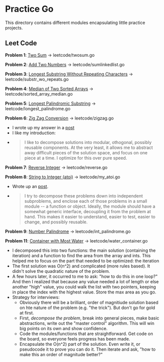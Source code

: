 # Practice Go

This directory contains different modules encapsulating little practice projects.

## Leet Code

**Problem 1**: [Two Sum](https://leetcode.com/problems/two-sum/) -> leetcode/twosum.go

**Problem 2**: [Add Two Numbers](https://leetcode.com/problems/add-two-numbers/) -> leetcode/sumlinkedlist.go

**Problem 3**: [Longest Substring Without Repeating Characters](https://leetcode.com/problems/longest-substring-without-repeating-characters/) -> leetcode/substr_wo_repeats.go

**Problem 4**: [Median of Two Sorted Arrays](https://leetcode.com/problems/median-of-two-sorted-arrays/) -> leetcode/sorted_array_median.go

**Problem 5**: [Longest Palindromic Substring](https://leetcode.com/problems/longest-palindromic-substring/) -> leetcode/longest_palindrome.go

**Problem 6**: [Zig Zag Conversion](https://leetcode.com/problems/zigzag-conversion/) -> leetcode/zigzag.go
- I wrote up my answer in a [post](https://leetcode.com/problems/zigzag-conversion/discuss/906017/GoLang-Modular-Solution-8ms)
- I like my introduction:
- > I like to decompose solutions into modular, othogonal, possibly reusable components. At the very least, it allows me to abstract away difficult pieces of the solution space, and focus on one piece at a time. I optimize for this over pure speed.

**Problem 7**: [Reverse Integer](https://leetcode.com/problems/reverse-integer/) -> leetcode/reverse.go

**Problem 8**: [String to Integer (atoi)](https://leetcode.com/problems/string-to-integer-atoi/) -> leetcode/my_atoi.go
- Wrote up an [post](https://leetcode.com/problems/string-to-integer-atoi/discuss/911913/Golang-Clean-modular-solution-0ms).
- > I try to decompose these problems down into independent subproblems, and enclose each of those problems in a small module -- a function or object. Ideally, the module should have a somewhat generic interface, decoupling it from the problem at hand. This makes it easier to understand, easier to test, easier to change, and possibly reusable.

**Problem 9**: [Number Palindrome](https://leetcode.com/problems/palindrome-number/) -> leetcode/int_palindrome.go

**Problem 11**: [Container with Most Water](https://leetcode.com/problems/container-with-most-water/) -> leetcode/water_container.go
- I decomposed this into two functions: the main solution (containing the iteration) and a function to find the area from the array and ints. This helped me to focus on the part that needed to be optimized: the iteration
- The first solution was O(n^2) and complicated (more rules based). It didn't solve the quadratic nature of the problem.
- A few hours later, it occurred to me to ask: "how to do this in one loop?" And then I realized that because any value needed a lot of length or else another "high" value, you could walk the list with two pointers, keeping in place the index with the highest value. Store the max area as you go.
- Strategy for interviews:
    - Obviously there will be a brilliant, order of magnitiude solution based on hte nature of the problem (e.g. "the trick"). But don't go for gold at first.
    - First, *decompose the problem*, break into general pieces, make basic abstractions, write out the "master control" algorithm. This will win big points on its own and show confidence. 
    - Code the modules/functions that are straightforward. Get code on the board, so everyone feels progress has been made.
    - Encapsulate the O(n^2) part of the solution. Even write it, or pseudocode it to prove you can do it. Then iterate and ask, "how to make this an order of magnitude better?"
     
